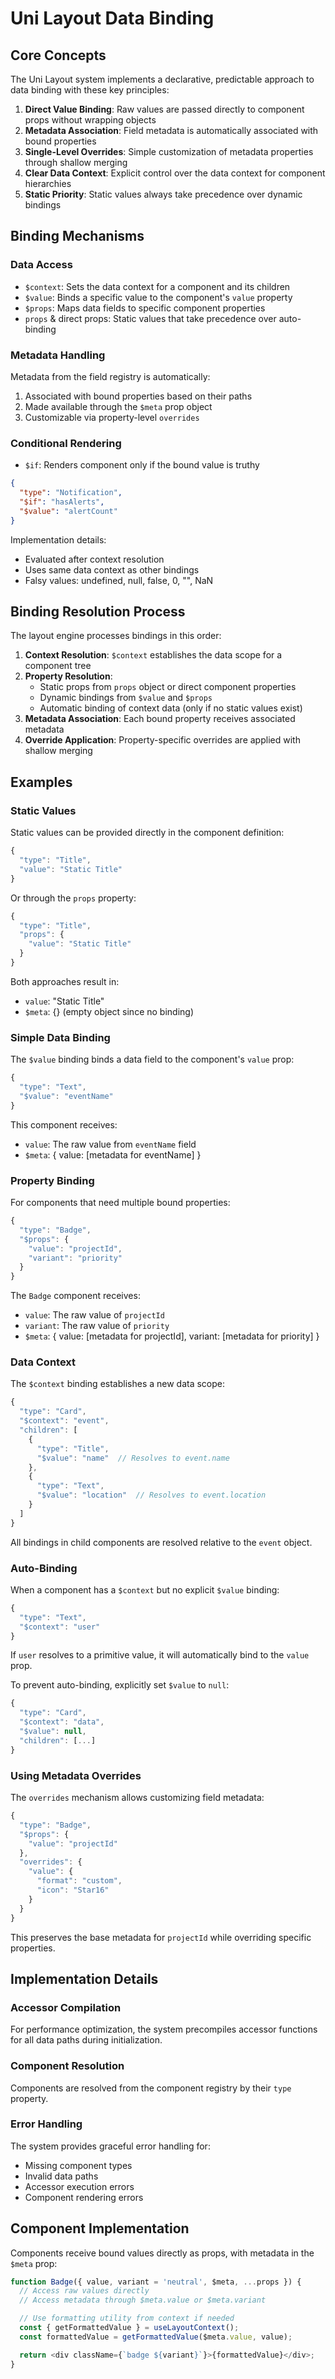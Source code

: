 # Uni Layout Data Binding

## Core Concepts

The Uni Layout system implements a declarative, predictable approach to data binding with these key principles:

1. **Direct Value Binding**: Raw values are passed directly to component props without wrapping objects
2. **Metadata Association**: Field metadata is automatically associated with bound properties
3. **Single-Level Overrides**: Simple customization of metadata properties through shallow merging
4. **Clear Data Context**: Explicit control over the data context for component hierarchies
5. **Static Priority**: Static values always take precedence over dynamic bindings

## Binding Mechanisms

### Data Access

- `$context`: Sets the data context for a component and its children
- `$value`: Binds a specific value to the component's `value` property
- `$props`: Maps data fields to specific component properties
- `props` & direct props: Static values that take precedence over auto-binding

### Metadata Handling

Metadata from the field registry is automatically:

1. Associated with bound properties based on their paths
2. Made available through the `$meta` prop object
3. Customizable via property-level `overrides`

### Conditional Rendering

- `$if`: Renders component only if the bound value is truthy

```json
{
  "type": "Notification",
  "$if": "hasAlerts",
  "$value": "alertCount"
}
```

Implementation details:

- Evaluated after context resolution
- Uses same data context as other bindings
- Falsy values: undefined, null, false, 0, "", NaN

## Binding Resolution Process

The layout engine processes bindings in this order:

1. **Context Resolution**: `$context` establishes the data scope for a component tree
2. **Property Resolution**:
   - Static props from `props` object or direct component properties
   - Dynamic bindings from `$value` and `$props`
   - Automatic binding of context data (only if no static values exist)
3. **Metadata Association**: Each bound property receives associated metadata
4. **Override Application**: Property-specific overrides are applied with shallow merging

## Examples

### Static Values

Static values can be provided directly in the component definition:

```javascript
{
  "type": "Title",
  "value": "Static Title"
}
```

Or through the `props` property:

```javascript
{
  "type": "Title",
  "props": {
    "value": "Static Title"
  }
}
```

Both approaches result in:

- `value`: "Static Title"
- `$meta`: {} (empty object since no binding)

### Simple Data Binding

The `$value` binding binds a data field to the component's `value` prop:

```javascript
{
  "type": "Text",
  "$value": "eventName"
}
```

This component receives:

- `value`: The raw value from `eventName` field
- `$meta`: { value: [metadata for eventName] }

### Property Binding

For components that need multiple bound properties:

```javascript
{
  "type": "Badge",
  "$props": {
    "value": "projectId",
    "variant": "priority"
  }
}
```

The `Badge` component receives:

- `value`: The raw value of `projectId`
- `variant`: The raw value of `priority`
- `$meta`: { value: [metadata for projectId], variant: [metadata for priority] }

### Data Context

The `$context` binding establishes a new data scope:

```javascript
{
  "type": "Card",
  "$context": "event",
  "children": [
    {
      "type": "Title",
      "$value": "name"  // Resolves to event.name
    },
    {
      "type": "Text",
      "$value": "location"  // Resolves to event.location
    }
  ]
}
```

All bindings in child components are resolved relative to the `event` object.

### Auto-Binding

When a component has a `$context` but no explicit `$value` binding:

```javascript
{
  "type": "Text",
  "$context": "user"
}
```

If `user` resolves to a primitive value, it will automatically bind to the `value` prop.

To prevent auto-binding, explicitly set `$value` to `null`:

```javascript
{
  "type": "Card",
  "$context": "data",
  "$value": null,
  "children": [...]
}
```

### Using Metadata Overrides

The `overrides` mechanism allows customizing field metadata:

```javascript
{
  "type": "Badge",
  "$props": {
    "value": "projectId"
  },
  "overrides": {
    "value": {
      "format": "custom",
      "icon": "Star16"
    }
  }
}
```

This preserves the base metadata for `projectId` while overriding specific properties.

## Implementation Details

### Accessor Compilation

For performance optimization, the system precompiles accessor functions for all data paths during initialization.

### Component Resolution

Components are resolved from the component registry by their `type` property.

### Error Handling

The system provides graceful error handling for:

- Missing component types
- Invalid data paths
- Accessor execution errors
- Component rendering errors

## Component Implementation

Components receive bound values directly as props, with metadata in the `$meta` prop:

```javascript
function Badge({ value, variant = 'neutral', $meta, ...props }) {
  // Access raw values directly
  // Access metadata through $meta.value or $meta.variant

  // Use formatting utility from context if needed
  const { getFormattedValue } = useLayoutContext();
  const formattedValue = getFormattedValue($meta.value, value);

  return <div className={`badge ${variant}`}>{formattedValue}</div>;
}
```
